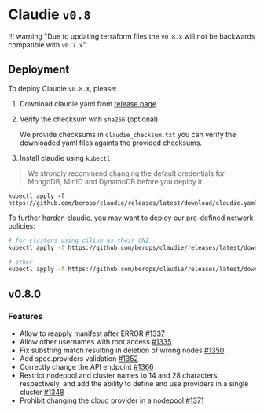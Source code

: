 # Claudie `v0.8`

!!! warning "Due to updating terraform files the `v0.8.x` will not be backwards compatible with `v0.7.x`"

## Deployment

To deploy Claudie `v0.8.X`, please:

1. Download claudie.yaml from [release page](https://github.com/berops/claudie/releases)

2. Verify the checksum with `sha256` (optional)

   We provide checksums in `claudie_checksum.txt` you can verify the downloaded yaml files againts the provided checksums.

3. Install claudie using `kubectl`

> We strongly recommend changing the default credentials for MongoDB, MinIO and DynamoDB before you deploy it.

```
kubectl apply -f https://github.com/berops/claudie/releases/latest/download/claudie.yaml
```

To further harden claudie, you may want to deploy our pre-defined network policies:
   ```bash
   # for clusters using cilium as their CNI
   kubectl apply -f https://github.com/berops/claudie/releases/latest/download/network-policy-cilium.yaml
   ```
   ```bash
   # other
   kubectl apply -f https://github.com/berops/claudie/releases/latest/download/network-policy.yaml
   ```


## v0.8.0

### Features

- Allow to reapply manifest after ERROR [#1337](https://github.com/berops/claudie/pull/1337)
- Allow other usernames with root access [#1335](https://github.com/berops/claudie/pull/1335)
- Fix substring match resulting in deletion of wrong nodes [#1350](https://github.com/berops/claudie/pull/1350)
- Add spec.providers validation [#1352](https://github.com/berops/claudie/pull/1352)
- Correctly change the API endpoint [#1366](https://github.com/berops/claudie/pull/1366)
- Restrict nodepool and cluster names to 14 and 28 characters respectively, and add the ability to define and use providers in a single cluster [#1348](https://github.com/berops/claudie/pull/1348)
- Prohibit changing the cloud provider in a nodepool [#1371](https://github.com/berops/claudie/pull/1371)
